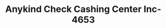 ---
f_zip-code: 91325
f_state-code: CA
title: Anykind Check Cashing Center Inc-4653
f_phone: 818-772-6066
f_city-only: Northridge
f_address: 18445 Roscoe Boulevard Northridge
f_location-unique-id: '4653'
slug: anykind-check-cashing-center-inc-4653
updated-on: '2024-05-30T13:46:58.046Z'
created-on: '2024-05-30T13:36:59.803Z'
published-on: '2024-05-30T13:54:32.469Z'
f_city-state: cms/city/northridge-ca.md
f_company: cms/company/anykind-check-cashing-center-inc.md
f_state: cms/state/california.md
layout: '[payday-loan].html'
tags: payday-loan
---